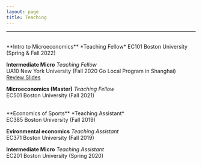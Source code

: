 ```yaml
---
layout: page
title: Teaching
---
```


___

<br>
**Intro to Microeconomics** *Teaching Fellow*  
EC101 Boston University (Spring & Fall 2022)

**Intermediate Micro** *Teaching Fellow* <br>
UA10 New York University (Fall 2020 Go Local Program in Shanghai) <br>
[Review Slides](https://www.dropbox.com/s/1x04v0bm2dqeh1v/Intermediate_Micro_review_UA10.pdf?dl=0)

**Microeconomics (Master)** *Teaching Fellow* <br>
EC501 Boston University (Fall 2021)

<br>
**Economics of Sports** *Teaching Assistant* <br>
EC385 Boston University (Fall 2019)

**Evironmental economics** *Teaching Assistant* <br>
EC371 Boston University (Fall 2019)

**Intermediate Micro** *Teaching Assistant* <br>
EC201 Boston University (Spring 2020)
